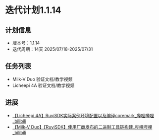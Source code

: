 # 迭代计划1.1.14

## 计划信息

- 版本号：1.1.14
- 迭代周期：14天 2025/07/18-2025/07/31

## 任务列表

- Milk-V Duo 验证文档/教学视频
- Licheepi 4A  验证文档/教学视频


## 进展
- [【Licheepi 4A】RuyiSDK实际案例环境配置以及编译coremark_哔哩哔哩_bilibili](https://www.bilibili.com/video/BV1i8gBzkE4L/?spm_id_from=333.1387.homepage.video_card.click&vd_source=417238cd96b1b549d14bcb35a9da3cf0)
- [【Milk-V Duo】【RuyiSDK】使用厂商发布的二进制工具链构建_哔哩哔哩_bilibili](https://www.bilibili.com/video/BV12887zDEbD/?spm_id_from=333.1387.homepage.video_card.click&vd_source=417238cd96b1b549d14bcb35a9da3cf0)
